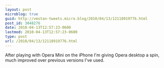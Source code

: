 ```yaml
---
layout: post
microblog: true
guid: http://vmstan-tweets.micro.blog/2010/04/13/12118919776.html
post_id: 3048276
date: 2010-04-13T12:57:23-0600
lastmod: 2010-04-13T12:57:23-0600
type: post
url: /2010/04/13/12118919776.html
---
```

After playing with Opera Mini on the iPhone I'm giving Opera desktop a spin, much improved over previous versions I've used.
